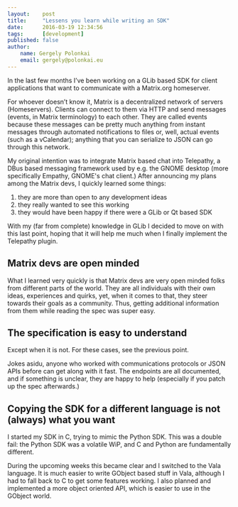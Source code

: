 ```yaml
---
layout:    post
title:     "Lessens you learn while writing an SDK"
date:      2016-03-19 12:34:56
tags:      [development]
published: false
author:
    name: Gergely Polonkai
    email: gergely@polonkai.eu
---
```


In the last few months I’ve been working on a GLib based SDK for
client applications that want to communicate with a Matrix.org
homeserver.

For whoever doesn’t know it, Matrix is a decentralized network of
servers (Homeservers). Clients can connect to them via HTTP and send
messages (events, in Matrix terminology) to each other. They are
called events because these messages can be pretty much anything from
instant messages through automated notifications to files or, well,
actual events (such as a vCalendar); anything that you can serialize
to JSON can go through this network.

My original intention was to integrate Matrix based chat into
Telepathy, a DBus based messaging framework used by e.g. the GNOME
desktop (more specifically Empathy, GNOME's chat client.) After
announcing my plans among the Matrix devs, I quickly learned some
things:

1. they are more than open to any development ideas
1. they really wanted to see this working
1. they would have been happy if there were a GLib or Qt based SDK

With my (far from complete) knowledge in GLib I decided to move on
with this last point, hoping that it will help me much when I finally
implement the Telepathy plugin.

## Matrix devs are open minded

What I learned very quickly is that Matrix devs are very open minded
folks from different parts of the world. They are all individuals with
their own ideas, experiences and quirks, yet, when it comes to that,
they steer towards their goals as a community. Thus, getting
additional information from them while reading the spec was super
easy.

## The specification is easy to understand

Except when it is not. For these cases, see the previous point.

Jokes asidu, anyone who worked with communications protocols or JSON
APIs before can get along with it fast. The endpoints are all
documented, and if something is unclear, they are happy to help
(especially if you patch up the spec afterwards.)


## Copying the SDK for a different language is not (always) what you want

I started my SDK in C, trying to mimic the Python SDK. This was a
double fail: the Python SDK was a volatile WiP, and C and Python are
fundamentally different.

During the upcoming weeks this became clear and I switched to the Vala
language. It is much easier to write GObject based stuff in Vala,
although I had to fall back to C to get some features working. I also
planned and implemented a more object oriented API, which is easier to
use in the GObject world.